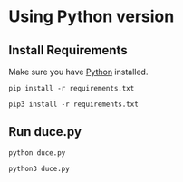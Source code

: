 # Using Python version

## Install Requirements

Make sure you have [Python](https://www.python.org/downloads/) installed.

```CMD
pip install -r requirements.txt
```

```Linux-Terminal
pip3 install -r requirements.txt
```

## Run duce.py

```CMD
python duce.py
```

```Linux-Terminal
python3 duce.py
```

